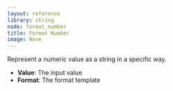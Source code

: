 ```yaml
---
layout: reference
library: string
node: format_number
title: Format Number
image: None
---
```

Represent a numeric value as a string in a specific way.

* **Value**: The input value
* **Format**: The format template
